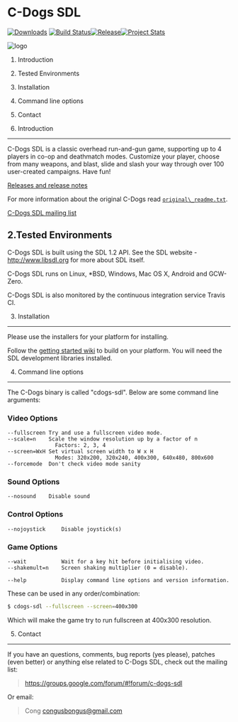 C-Dogs SDL
==========
[![Downloads](http://img.shields.io/sourceforge/dt/c-dogs-sdl.svg)](http://sourceforge.net/projects/c-dogs-sdl/)
[![Build Status](https://travis-ci.org/cxong/cdogs-sdl.svg?branch=master)](https://travis-ci.org/cxong/cdogs-sdl)[![Release](http://img.shields.io/github/release/cxong/cdogs-sdl.svg)](https://github.com/cxong/cdogs-sdl/releases/latest)[![Project Stats](https://www.openhub.net/p/cdogs-sdl-fork/widgets/project_thin_badge.gif)](https://www.openhub.net/p/cdogs-sdl-fork)

![logo](http://cxong.github.io/cdogs-sdl/images/title.png)

1. Introduction
2. Tested Environments
3. Installation
4. Command line options
5. Contact


1. Introduction
---------------

C-Dogs SDL is a classic overhead run-and-gun game, supporting up to 4 players
in co-op and deathmatch modes. Customize your player, choose from many weapons,
and blast, slide and slash your way through over 100 user-created campaigns.
Have fun!

[Releases and release notes](https://github.com/cxong/cdogs-sdl/releases)

For more information about the original C-Dogs read [`original\_readme.txt`](https://raw.githubusercontent.com/cxong/cdogs-sdl/master/doc/original_readme.txt).

[C-Dogs SDL mailing list](https://groups.google.com/forum/#!forum/c-dogs-sdl)


2.Tested Environments
---------------------

C-Dogs SDL is built using the SDL 1.2 API.
See the SDL website - <http://www.libsdl.org> for more about SDL itself.

C-Dogs SDL runs on Linux, \*BSD, Windows, Mac OS X, Android and GCW-Zero.

C-Dogs SDL is also monitored by the continuous integration service Travis CI.

3. Installation
---------------

Please use the installers for your platform for installing.

Follow the [getting started wiki](https://github.com/cxong/cdogs-sdl/wiki#getting-started) to build on your platform. You will need the SDL development libraries installed.

4. Command line options
-----------------------

The C-Dogs binary is called "cdogs-sdl". Below are some command line arguments:

### Video Options

    --fullscreen Try and use a fullscreen video mode.
    --scale=n    Scale the window resolution up by a factor of n
                   Factors: 2, 3, 4
    --screen=WxH Set virtual screen width to W x H
                   Modes: 320x200, 320x240, 400x300, 640x480, 800x600
    --forcemode  Don't check video mode sanity

### Sound Options

    --nosound    Disable sound

### Control Options

    --nojoystick     Disable joystick(s)

### Game Options

    --wait           Wait for a key hit before initialising video.
    --shakemult=n    Screen shaking multiplier (0 = disable).

    --help           Display command line options and version information.

These can be used in any order/combination:

```bash
$ cdogs-sdl --fullscreen --screen=400x300
```

Which will make the game try to run fullscreen at 400x300 resolution.

5. Contact
----------

If you have an questions, comments, bug reports (yes please), patches (even
better) or anything else related to C-Dogs SDL, check out the mailing list:

> https://groups.google.com/forum/#!forum/c-dogs-sdl

Or email:

> Cong <congusbongus@gmail.com>
